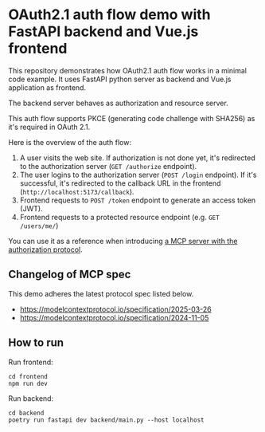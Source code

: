 # OAuth2.1 auth flow demo with FastAPI backend and Vue.js frontend

This repository demonstrates how OAuth2.1 auth flow works in a minimal code example.
It uses FastAPI python server as backend and Vue.js application as frontend.

The backend server behaves as authorization and resource server.

This auth flow supports PKCE (generating code challenge with SHA256) as it's required in OAuth 2.1.

Here is the overview of the auth flow:

1. A user visits the web site. If authorization is not done yet, it's redirected to the authorization server (`GET /authorize` endpoint).
1. The user logins to the authorization server (`POST /login` endpoint). If it's successful, it's redirected to the callback URL in the frontend (`http://localhost:5173/callback`).
1. Frontend requests to `POST /token` endpoint to generate an access token (JWT).
1. Frontend requests to a protected resource endpoint (e.g. `GET /users/me/`)

You can use it as a reference when introducing [a MCP server with the authorization protocol](https://modelcontextprotocol.io/specification/2025-03-26/basic/authorization#2-2-example%3A-authorization-code-grant).

## Changelog of MCP spec

This demo adheres the latest protocol spec listed below.

- https://modelcontextprotocol.io/specification/2025-03-26
- https://modelcontextprotocol.io/specification/2024-11-05

## How to run

Run frontend:

```
cd frontend
npm run dev
```

Run backend:

```
cd backend
poetry run fastapi dev backend/main.py --host localhost
```
